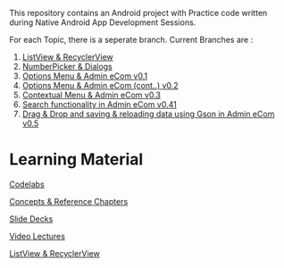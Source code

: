This repository contains an Android project with Practice code written during Native Android App Development Sessions.

For each Topic, there is a seperate branch. Current Branches are :

1. [ListView & RecyclerView](https://github.com/lswarnkar1/NAAD-Sessions-Practice/tree/listview_recyclerview/README.md)
2. [NumberPicker & Dialogs](https://github.com/lswarnkar1/NAAD-Sessions-Practice/tree/number_picker_and_dialogs/README.md)
3. [Options Menu & Admin eCom v0.1](https://github.com/lswarnkar1/NAAD-Sessions-Practice/tree/menus/README.md)
4. [Options Menu & Admin eCom (cont..) v0.2](https://github.com/lswarnkar1/NAAD-Sessions-Practice/blob/ecom_admin_0.2/README.md)
5. [Contextual Menu & Admin eCom v0.3](https://github.com/lswarnkar1/NAAD-Sessions-Practice/blob/ecom_admin_0.3/README.md)
5. [Search functionality in Admin eCom v0.41](https://github.com/lswarnkar1/NAAD-Sessions-Practice/blob/ecom_admin_0.41/README.md)
5. [Drag & Drop and saving & reloading data using Gson in Admin eCom v0.5](https://github.com/lswarnkar1/NAAD-Sessions-Practice/blob/ecom_admin_0.5/README.md)

# Learning Material

[Codelabs](https://developer.android.com/courses/fundamentals-training/toc-v2https://developer.android.com/courses/fundamentals-training/toc-v2)

[Concepts & Reference Chapters](https://google-developer-training.github.io/android-developer-fundamentals-course-concepts-v2/index.html)

[Slide Decks](https://drive.google.com/corp/drive/folders/1eu-LXxiHocSktGYpG04PfE9Xmr_pBY5P)

[Video Lectures](https://www.youtube.com/playlist?list=PLlyCyjh2pUe9wv-hU4my-Nen_SvXIzxGB)

[ListView & RecyclerView](https://www.notion.so/ListView-RecyclerView-b56c9d266d124b03b35b8e75775b6a91#26d2e7c146e341a3a231417990350d37)

